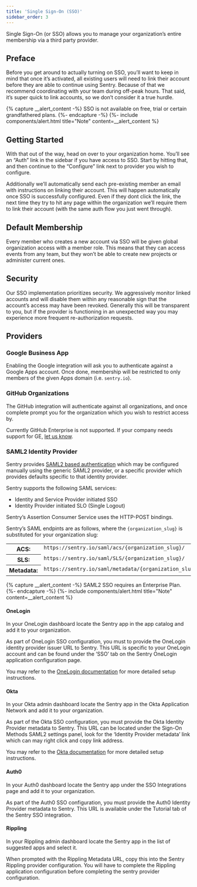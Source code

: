 ```yaml
---
title: 'Single Sign-On (SSO)'
sidebar_order: 3
---
```


Single Sign-On (or SSO) allows you to manage your organization’s entire membership via a third party provider.

## Preface

Before you get around to actually turning on SSO, you’ll want to keep in mind that once it’s activated, all existing users will need to link their account before they are able to continue using Sentry. Because of that we recommend coordinating with your team during off-peak hours. That said, it’s super quick to link accounts, so we don’t consider it a true hurdle.

{% capture __alert_content -%}
SSO is not available on free, trial or certain grandfathered plans.
{%- endcapture -%}
{%- include components/alert.html
  title="Note"
  content=__alert_content
%}

## Getting Started

With that out of the way, head on over to your organization home. You’ll see an “Auth” link in the sidebar if you have access to SSO. Start by hitting that, and then continue to the “Configure” link next to provider you wish to configure.

Additionally we’ll automatically send each pre-existing member an email with instructions on linking their account. This will happen automatically once SSO is successfully configured. Even if they dont click the link, the next time they try to hit any page within the organization we’ll require them to link their account (with the same auth flow you just went through).

## Default Membership

Every member who creates a new account via SSO will be given global organization access with a member role. This means that they can access events from any team, but they won’t be able to create new projects or administer current ones.

## Security

Our SSO implementation prioritizes security. We aggressively monitor linked accounts and will disable them within any reasonable sign that the account’s access may have been revoked. Generally this will be transparent to you, but if the provider is functioning in an unexpected way you may experience more frequent re-authorization requests.

## Providers

### Google Business App

Enabling the Google integration will ask you to authenticate against a Google Apps account. Once done, membership will be restricted to only members of the given Apps domain (i.e. `sentry.io`).

### GitHub Organizations

The GitHub integration will authenticate against all organizations, and once complete prompt you for the organization which you wish to restrict access by.

Currently GitHub Enterprise is not supported. If your company needs support for GE, [let us know](mailto:support%40sentry.io).

### SAML2 Identity Provider

Sentry provides [SAML2 based authentication](https://en.wikipedia.org/wiki/SAML_2.0) which may be configured manually using the generic SAML2 provider, or a specific provider which provides defaults specific to that identity provider.

Sentry supports the following SAML services:

- Identity and Service Provider initiated SSO
- Identity Provider initiated SLO (Single Logout)

Sentry’s Assertion Consumer Service uses the HTTP-POST bindings.

Sentry’s SAML endpints are as follows, where the `{organization_slug}` is substituted for your organization slug:

<table class="table"><tbody valign="top"><tr><th>ACS:</th><td><code class="docutils literal">https://sentry.io/saml/acs/{organization_slug}/</code></td></tr><tr><th>SLS:</th><td><code class="docutils literal">https://sentry.io/saml/SLS/{organization_slug}/</code></td></tr><tr><th>Metadata:</th><td><code class="docutils literal">https://sentry.io/saml/metadata/{organization_slug}/</code></td></tr></tbody></table>

{% capture __alert_content -%}
SAML2 SSO requires an Enterprise Plan.
{%- endcapture -%}
{%- include components/alert.html
  title="Note"
  content=__alert_content
%}

#### OneLogin

In your OneLogin dashboard locate the Sentry app in the app catalog and add it to your organization.

As part of OneLogin SSO configuration, you must to provide the OneLogin identity provider issuer URL to Sentry. This URL is specific to your OneLogin account and can be found under the ‘SSO’ tab on the Sentry OneLogin application configuration page.

You may refer to the [OneLogin documentation](https://support.onelogin.com/hc/en-us/articles/115005181586-Configuring-SAML-for-Sentry) for more detailed setup instructions.

#### Okta

In your Okta admin dashboard locate the Sentry app in the Okta Application Network and add it to your organization.

As part of the Okta SSO configuration, you must provide the Okta Identity Provider metadata to Sentry. This URL can be located under the Sign-On Methods SAML2 settings panel, look for the ‘Identity Provider metadata’ link which can may right click and copy link address.

You may refer to the [Okta documentation](http://saml-doc.okta.com/SAML_Docs/How-to-Configure-SAML-2.0-for-Sentry.html) for more detailed setup instructions.

#### Auth0

In your Auth0 dashboard locate the Sentry app under the SSO Integrations page and add it to your organization.

As part of the Auth0 SSO configuration, you must provide the Auth0 Identity Provider metadata to Sentry. This URL is available under the Tutorial tab of the Sentry SSO integration.

#### Rippling

In your Rippling admin dashboard locate the Sentry app in the list of suggested apps and select it.

When prompted with the Rippling Metadata URL, copy this into the Sentry Rippling provider configuration. You will have to complete the Rippling application configuration before completing the sentry provider configuration.
